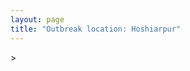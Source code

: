 ```yaml
---
layout: page
title: "Outbreak location: Hoshiarpur"
---
```

<div id="mapid">
<script src="https://buda-magenta.github.io/hazard_map/load_map.js"></script>
><script>
var marker_outbreak = L.marker([31.608574, 75.846442],{"autoPan": true}).addTo(map); marker_outbreak.bindTooltip("Hoshiarpur").openTooltip();

var circle_1 = L.circle([31.292011, 75.568058], {"pane": "markerPane", "color": "red", "fill": true, "fillOpacity": 0.2, "fillRule": "evenodd", "lineCap": "round", "lineJoin": "round", "opacity": 1.0, "radius": 308424, "stroke": true, "weight": 3}).addTo(map);
circle_1.bindTooltip("Jalandhar<br>rank: 1<br>hazard index: 0.308425")
circle_1.bindPopup('<a href="https://buda-magenta.github.io/hazard_map/Jalandhar">Jalandhar</a>')

var circle_2 = L.circle([31.634308, 74.873679], {"pane": "markerPane", "color": "red", "fill": true, "fillOpacity": 0.2, "fillRule": "evenodd", "lineCap": "round", "lineJoin": "round", "opacity": 1.0, "radius": 22616, "stroke": true, "weight": 3}).addTo(map);
circle_2.bindTooltip("Amritsar<br>rank: 2<br>hazard index: 0.022617")
circle_2.bindPopup('<a href="https://buda-magenta.github.io/hazard_map/Amritsar">Amritsar</a>')

var circle_3 = L.circle([32.718561, 74.858092], {"pane": "markerPane", "color": "red", "fill": true, "fillOpacity": 0.2, "fillRule": "evenodd", "lineCap": "round", "lineJoin": "round", "opacity": 1.0, "radius": 18281, "stroke": true, "weight": 3}).addTo(map);
circle_3.bindTooltip("Jammu<br>rank: 3<br>hazard index: 0.018282")
circle_3.bindPopup('<a href="https://buda-magenta.github.io/hazard_map/Jammu">Jammu</a>')

var circle_4 = L.circle([28.651718, 77.221939], {"pane": "markerPane", "color": "red", "fill": true, "fillOpacity": 0.2, "fillRule": "evenodd", "lineCap": "round", "lineJoin": "round", "opacity": 1.0, "radius": 14814, "stroke": true, "weight": 3}).addTo(map);
circle_4.bindTooltip("Delhi<br>rank: 4<br>hazard index: 0.014814")
circle_4.bindPopup('<a href="https://buda-magenta.github.io/hazard_map/Delhi">Delhi</a>')

var circle_5 = L.circle([32.301710, 75.658642], {"pane": "markerPane", "color": "red", "fill": true, "fillOpacity": 0.2, "fillRule": "evenodd", "lineCap": "round", "lineJoin": "round", "opacity": 1.0, "radius": 9933, "stroke": true, "weight": 3}).addTo(map);
circle_5.bindTooltip("Pathankot<br>rank: 5<br>hazard index: 0.009934")
circle_5.bindPopup('<a href="https://buda-magenta.github.io/hazard_map/Pathankot">Pathankot</a>')

var circle_6 = L.circle([30.909016, 75.851601], {"pane": "markerPane", "color": "red", "fill": true, "fillOpacity": 0.2, "fillRule": "evenodd", "lineCap": "round", "lineJoin": "round", "opacity": 1.0, "radius": 9103, "stroke": true, "weight": 3}).addTo(map);
circle_6.bindTooltip("Ludhiana<br>rank: 6<br>hazard index: 0.009103")
circle_6.bindPopup('<a href="https://buda-magenta.github.io/hazard_map/Ludhiana">Ludhiana</a>')

var circle_7 = L.circle([31.385241, 75.305523], {"pane": "markerPane", "color": "red", "fill": true, "fillOpacity": 0.2, "fillRule": "evenodd", "lineCap": "round", "lineJoin": "round", "opacity": 1.0, "radius": 7199, "stroke": true, "weight": 3}).addTo(map);
circle_7.bindTooltip("Kapurthala<br>rank: 7<br>hazard index: 0.007199")
circle_7.bindPopup('<a href="https://buda-magenta.github.io/hazard_map/Kapurthala">Kapurthala</a>')

var circle_8 = L.circle([30.885100, 74.660141], {"pane": "markerPane", "color": "red", "fill": true, "fillOpacity": 0.2, "fillRule": "evenodd", "lineCap": "round", "lineJoin": "round", "opacity": 1.0, "radius": 7066, "stroke": true, "weight": 3}).addTo(map);
circle_8.bindTooltip("Firozpur<br>rank: 8<br>hazard index: 0.007066")
circle_8.bindPopup('<a href="https://buda-magenta.github.io/hazard_map/Firozpur">Firozpur</a>')

var circle_9 = L.circle([30.733442, 76.779714], {"pane": "markerPane", "color": "red", "fill": true, "fillOpacity": 0.2, "fillRule": "evenodd", "lineCap": "round", "lineJoin": "round", "opacity": 1.0, "radius": 4241, "stroke": true, "weight": 3}).addTo(map);
circle_9.bindTooltip("Chandigarh<br>rank: 9<br>hazard index: 0.004242")
circle_9.bindPopup('<a href="https://buda-magenta.github.io/hazard_map/Chandigarh">Chandigarh</a>')

var circle_10 = L.circle([30.209087, 76.339872], {"pane": "markerPane", "color": "red", "fill": true, "fillOpacity": 0.2, "fillRule": "evenodd", "lineCap": "round", "lineJoin": "round", "opacity": 1.0, "radius": 1788, "stroke": true, "weight": 3}).addTo(map);
circle_10.bindTooltip("Patiala<br>rank: 10<br>hazard index: 0.001789")
circle_10.bindPopup('<a href="https://buda-magenta.github.io/hazard_map/Patiala">Patiala</a>')

var circle_11 = L.circle([30.179115, 75.047102], {"pane": "markerPane", "color": "red", "fill": true, "fillOpacity": 0.2, "fillRule": "evenodd", "lineCap": "round", "lineJoin": "round", "opacity": 1.0, "radius": 1261, "stroke": true, "weight": 3}).addTo(map);
circle_11.bindTooltip("Bathinda<br>rank: 11<br>hazard index: 0.001262")
circle_11.bindPopup('<a href="https://buda-magenta.github.io/hazard_map/Bathinda">Bathinda</a>')

var circle_12 = L.circle([31.819303, 75.199994], {"pane": "markerPane", "color": "red", "fill": true, "fillOpacity": 0.2, "fillRule": "evenodd", "lineCap": "round", "lineJoin": "round", "opacity": 1.0, "radius": 766, "stroke": true, "weight": 3}).addTo(map);
circle_12.bindTooltip("Batala<br>rank: 12<br>hazard index: 0.000767")
circle_12.bindPopup('<a href="https://buda-magenta.github.io/hazard_map/Batala">Batala</a>')

var circle_13 = L.circle([31.104153, 77.170973], {"pane": "markerPane", "color": "red", "fill": true, "fillOpacity": 0.2, "fillRule": "evenodd", "lineCap": "round", "lineJoin": "round", "opacity": 1.0, "radius": 749, "stroke": true, "weight": 3}).addTo(map);
circle_13.bindTooltip("Shimla<br>rank: 13<br>hazard index: 0.000749")
circle_13.bindPopup('<a href="https://buda-magenta.github.io/hazard_map/Shimla">Shimla</a>')

var circle_14 = L.circle([34.074744, 74.820444], {"pane": "markerPane", "color": "red", "fill": true, "fillOpacity": 0.2, "fillRule": "evenodd", "lineCap": "round", "lineJoin": "round", "opacity": 1.0, "radius": 626, "stroke": true, "weight": 3}).addTo(map);
circle_14.bindTooltip("Srinagar<br>rank: 14<br>hazard index: 0.000627")
circle_14.bindPopup('<a href="https://buda-magenta.github.io/hazard_map/Srinagar">Srinagar</a>')

var circle_15 = L.circle([30.783987, 75.160574], {"pane": "markerPane", "color": "red", "fill": true, "fillOpacity": 0.2, "fillRule": "evenodd", "lineCap": "round", "lineJoin": "round", "opacity": 1.0, "radius": 594, "stroke": true, "weight": 3}).addTo(map);
circle_15.bindTooltip("Moga<br>rank: 15<br>hazard index: 0.000594")
circle_15.bindPopup('<a href="https://buda-magenta.github.io/hazard_map/Moga">Moga</a>')

var circle_16 = L.circle([30.283140, 74.522997], {"pane": "markerPane", "color": "red", "fill": true, "fillOpacity": 0.2, "fillRule": "evenodd", "lineCap": "round", "lineJoin": "round", "opacity": 1.0, "radius": 589, "stroke": true, "weight": 3}).addTo(map);
circle_16.bindTooltip("Muktsar<br>rank: 16<br>hazard index: 0.000589")
circle_16.bindPopup('<a href="https://buda-magenta.github.io/hazard_map/Muktsar">Muktsar</a>')

var circle_17 = L.circle([29.988077, 77.508130], {"pane": "markerPane", "color": "red", "fill": true, "fillOpacity": 0.2, "fillRule": "evenodd", "lineCap": "round", "lineJoin": "round", "opacity": 1.0, "radius": 493, "stroke": true, "weight": 3}).addTo(map);
circle_17.bindTooltip("Saharanpur<br>rank: 17<br>hazard index: 0.000493")
circle_17.bindPopup('<a href="https://buda-magenta.github.io/hazard_map/Saharanpur">Saharanpur</a>')

var circle_18 = L.circle([30.883006, 75.869732], {"pane": "markerPane", "color": "red", "fill": true, "fillOpacity": 0.2, "fillRule": "evenodd", "lineCap": "round", "lineJoin": "round", "opacity": 1.0, "radius": 485, "stroke": true, "weight": 3}).addTo(map);
circle_18.bindTooltip("S.A.S. Nagar<br>rank: 18<br>hazard index: 0.000485")
circle_18.bindPopup('<a href="https://buda-magenta.github.io/hazard_map/S.A.S._Nagar">S.A.S. Nagar</a>')

var circle_19 = L.circle([30.533129, 75.880760], {"pane": "markerPane", "color": "red", "fill": true, "fillOpacity": 0.2, "fillRule": "evenodd", "lineCap": "round", "lineJoin": "round", "opacity": 1.0, "radius": 420, "stroke": true, "weight": 3}).addTo(map);
circle_19.bindTooltip("Malerkotla<br>rank: 19<br>hazard index: 0.000421")
circle_19.bindPopup('<a href="https://buda-magenta.github.io/hazard_map/Malerkotla">Malerkotla</a>')

var circle_20 = L.circle([29.583333, 75.083333], {"pane": "markerPane", "color": "red", "fill": true, "fillOpacity": 0.2, "fillRule": "evenodd", "lineCap": "round", "lineJoin": "round", "opacity": 1.0, "radius": 413, "stroke": true, "weight": 3}).addTo(map);
circle_20.bindTooltip("Sirsa<br>rank: 20<br>hazard index: 0.000414")
circle_20.bindPopup('<a href="https://buda-magenta.github.io/hazard_map/Sirsa">Sirsa</a>')

var circle_21 = L.circle([30.145054, 74.195660], {"pane": "markerPane", "color": "red", "fill": true, "fillOpacity": 0.2, "fillRule": "evenodd", "lineCap": "round", "lineJoin": "round", "opacity": 1.0, "radius": 411, "stroke": true, "weight": 3}).addTo(map);
circle_21.bindTooltip("Abohar<br>rank: 21<br>hazard index: 0.000412")
circle_21.bindPopup('<a href="https://buda-magenta.github.io/hazard_map/Abohar">Abohar</a>')

var circle_22 = L.circle([30.370469, 75.504017], {"pane": "markerPane", "color": "red", "fill": true, "fillOpacity": 0.2, "fillRule": "evenodd", "lineCap": "round", "lineJoin": "round", "opacity": 1.0, "radius": 362, "stroke": true, "weight": 3}).addTo(map);
circle_22.bindTooltip("Barnala<br>rank: 22<br>hazard index: 0.000362")
circle_22.bindPopup('<a href="https://buda-magenta.github.io/hazard_map/Barnala">Barnala</a>')

var circle_23 = L.circle([29.391275, 76.977168], {"pane": "markerPane", "color": "red", "fill": true, "fillOpacity": 0.2, "fillRule": "evenodd", "lineCap": "round", "lineJoin": "round", "opacity": 1.0, "radius": 360, "stroke": true, "weight": 3}).addTo(map);
circle_23.bindTooltip("Panipat<br>rank: 23<br>hazard index: 0.000361")
circle_23.bindPopup('<a href="https://buda-magenta.github.io/hazard_map/Panipat">Panipat</a>')

var circle_24 = L.circle([29.680327, 76.989625], {"pane": "markerPane", "color": "red", "fill": true, "fillOpacity": 0.2, "fillRule": "evenodd", "lineCap": "round", "lineJoin": "round", "opacity": 1.0, "radius": 351, "stroke": true, "weight": 3}).addTo(map);
circle_24.bindTooltip("Karnal<br>rank: 24<br>hazard index: 0.000352")
circle_24.bindPopup('<a href="https://buda-magenta.github.io/hazard_map/Karnal">Karnal</a>')

var circle_25 = L.circle([26.460914, 80.321759], {"pane": "markerPane", "color": "red", "fill": true, "fillOpacity": 0.2, "fillRule": "evenodd", "lineCap": "round", "lineJoin": "round", "opacity": 1.0, "radius": 282, "stroke": true, "weight": 3}).addTo(map);
circle_25.bindTooltip("Kanpur<br>rank: 25<br>hazard index: 0.000282")
circle_25.bindPopup('<a href="https://buda-magenta.github.io/hazard_map/Kanpur">Kanpur</a>')

var circle_26 = L.circle([30.384367, 76.770421], {"pane": "markerPane", "color": "red", "fill": true, "fillOpacity": 0.2, "fillRule": "evenodd", "lineCap": "round", "lineJoin": "round", "opacity": 1.0, "radius": 279, "stroke": true, "weight": 3}).addTo(map);
circle_26.bindTooltip("Ambala<br>rank: 26<br>hazard index: 0.000279")
circle_26.bindPopup('<a href="https://buda-magenta.github.io/hazard_map/Ambala">Ambala</a>')

var circle_27 = L.circle([19.075990, 72.877393], {"pane": "markerPane", "color": "red", "fill": true, "fillOpacity": 0.2, "fillRule": "evenodd", "lineCap": "round", "lineJoin": "round", "opacity": 1.0, "radius": 254, "stroke": true, "weight": 3}).addTo(map);
circle_27.bindTooltip("Mumbai<br>rank: 27<br>hazard index: 0.000254")
circle_27.bindPopup('<a href="https://buda-magenta.github.io/hazard_map/Mumbai">Mumbai</a>')

var circle_28 = L.circle([26.296772, 73.035143], {"pane": "markerPane", "color": "red", "fill": true, "fillOpacity": 0.2, "fillRule": "evenodd", "lineCap": "round", "lineJoin": "round", "opacity": 1.0, "radius": 211, "stroke": true, "weight": 3}).addTo(map);
circle_28.bindTooltip("Jodhpur<br>rank: 28<br>hazard index: 0.000211")
circle_28.bindPopup('<a href="https://buda-magenta.github.io/hazard_map/Jodhpur">Jodhpur</a>')

var circle_29 = L.circle([28.428262, 77.002700], {"pane": "markerPane", "color": "red", "fill": true, "fillOpacity": 0.2, "fillRule": "evenodd", "lineCap": "round", "lineJoin": "round", "opacity": 1.0, "radius": 209, "stroke": true, "weight": 3}).addTo(map);
circle_29.bindTooltip("Gurgaon<br>rank: 29<br>hazard index: 0.000209")
circle_29.bindPopup('<a href="https://buda-magenta.github.io/hazard_map/Gurgaon">Gurgaon</a>')

var circle_30 = L.circle([23.021624, 72.579707], {"pane": "markerPane", "color": "red", "fill": true, "fillOpacity": 0.2, "fillRule": "evenodd", "lineCap": "round", "lineJoin": "round", "opacity": 1.0, "radius": 198, "stroke": true, "weight": 3}).addTo(map);
circle_30.bindTooltip("Ahmedabad<br>rank: 30<br>hazard index: 0.000198")
circle_30.bindPopup('<a href="https://buda-magenta.github.io/hazard_map/Ahmedabad">Ahmedabad</a>')

var circle_31 = L.circle([26.838100, 80.934600], {"pane": "markerPane", "color": "red", "fill": true, "fillOpacity": 0.2, "fillRule": "evenodd", "lineCap": "round", "lineJoin": "round", "opacity": 1.0, "radius": 193, "stroke": true, "weight": 3}).addTo(map);
circle_31.bindTooltip("Lucknow<br>rank: 31<br>hazard index: 0.000194")
circle_31.bindPopup('<a href="https://buda-magenta.github.io/hazard_map/Lucknow">Lucknow</a>')

var circle_32 = L.circle([28.402979, 77.310384], {"pane": "markerPane", "color": "red", "fill": true, "fillOpacity": 0.2, "fillRule": "evenodd", "lineCap": "round", "lineJoin": "round", "opacity": 1.0, "radius": 192, "stroke": true, "weight": 3}).addTo(map);
circle_32.bindTooltip("Faridabad<br>rank: 32<br>hazard index: 0.000192")
circle_32.bindPopup('<a href="https://buda-magenta.github.io/hazard_map/Faridabad">Faridabad</a>')

var circle_33 = L.circle([28.863842, 78.805778], {"pane": "markerPane", "color": "red", "fill": true, "fillOpacity": 0.2, "fillRule": "evenodd", "lineCap": "round", "lineJoin": "round", "opacity": 1.0, "radius": 163, "stroke": true, "weight": 3}).addTo(map);
circle_33.bindTooltip("Moradabad<br>rank: 33<br>hazard index: 0.000164")
circle_33.bindPopup('<a href="https://buda-magenta.github.io/hazard_map/Moradabad">Moradabad</a>')

var circle_34 = L.circle([25.531031, 78.652689], {"pane": "markerPane", "color": "red", "fill": true, "fillOpacity": 0.2, "fillRule": "evenodd", "lineCap": "round", "lineJoin": "round", "opacity": 1.0, "radius": 158, "stroke": true, "weight": 3}).addTo(map);
circle_34.bindTooltip("Jhansi<br>rank: 34<br>hazard index: 0.000158")
circle_34.bindPopup('<a href="https://buda-magenta.github.io/hazard_map/Jhansi">Jhansi</a>')

var circle_35 = L.circle([28.901090, 76.580194], {"pane": "markerPane", "color": "red", "fill": true, "fillOpacity": 0.2, "fillRule": "evenodd", "lineCap": "round", "lineJoin": "round", "opacity": 1.0, "radius": 152, "stroke": true, "weight": 3}).addTo(map);
circle_35.bindTooltip("Rohtak<br>rank: 35<br>hazard index: 0.000152")
circle_35.bindPopup('<a href="https://buda-magenta.github.io/hazard_map/Rohtak">Rohtak</a>')

var circle_36 = L.circle([29.000653, 77.768229], {"pane": "markerPane", "color": "red", "fill": true, "fillOpacity": 0.2, "fillRule": "evenodd", "lineCap": "round", "lineJoin": "round", "opacity": 1.0, "radius": 150, "stroke": true, "weight": 3}).addTo(map);
circle_36.bindTooltip("Meerut<br>rank: 36<br>hazard index: 0.000151")
circle_36.bindPopup('<a href="https://buda-magenta.github.io/hazard_map/Meerut">Meerut</a>')

var circle_37 = L.circle([12.979120, 77.591300], {"pane": "markerPane", "color": "red", "fill": true, "fillOpacity": 0.2, "fillRule": "evenodd", "lineCap": "round", "lineJoin": "round", "opacity": 1.0, "radius": 133, "stroke": true, "weight": 3}).addTo(map);
circle_37.bindTooltip("Bangalore<br>rank: 37<br>hazard index: 0.000134")
circle_37.bindPopup('<a href="https://buda-magenta.github.io/hazard_map/Bangalore">Bangalore</a>')

var circle_38 = L.circle([28.015929, 73.317137], {"pane": "markerPane", "color": "red", "fill": true, "fillOpacity": 0.2, "fillRule": "evenodd", "lineCap": "round", "lineJoin": "round", "opacity": 1.0, "radius": 130, "stroke": true, "weight": 3}).addTo(map);
circle_38.bindTooltip("Bikaner<br>rank: 38<br>hazard index: 0.000130")
circle_38.bindPopup('<a href="https://buda-magenta.github.io/hazard_map/Bikaner">Bikaner</a>')

var circle_39 = L.circle([28.457876, 79.405571], {"pane": "markerPane", "color": "red", "fill": true, "fillOpacity": 0.2, "fillRule": "evenodd", "lineCap": "round", "lineJoin": "round", "opacity": 1.0, "radius": 128, "stroke": true, "weight": 3}).addTo(map);
circle_39.bindTooltip("Bareilly<br>rank: 39<br>hazard index: 0.000128")
circle_39.bindPopup('<a href="https://buda-magenta.github.io/hazard_map/Bareilly">Bareilly</a>')

var circle_40 = L.circle([22.541418, 88.357691], {"pane": "markerPane", "color": "red", "fill": true, "fillOpacity": 0.2, "fillRule": "evenodd", "lineCap": "round", "lineJoin": "round", "opacity": 1.0, "radius": 112, "stroke": true, "weight": 3}).addTo(map);
circle_40.bindTooltip("Kolkata<br>rank: 40<br>hazard index: 0.000113")
circle_40.bindPopup('<a href="https://buda-magenta.github.io/hazard_map/Kolkata">Kolkata</a>')

var circle_41 = L.circle([25.609324, 85.123525], {"pane": "markerPane", "color": "red", "fill": true, "fillOpacity": 0.2, "fillRule": "evenodd", "lineCap": "round", "lineJoin": "round", "opacity": 1.0, "radius": 96, "stroke": true, "weight": 3}).addTo(map);
circle_41.bindTooltip("Patna<br>rank: 41<br>hazard index: 0.000096")
circle_41.bindPopup('<a href="https://buda-magenta.github.io/hazard_map/Patna">Patna</a>')

var circle_42 = L.circle([27.175255, 78.009816], {"pane": "markerPane", "color": "red", "fill": true, "fillOpacity": 0.2, "fillRule": "evenodd", "lineCap": "round", "lineJoin": "round", "opacity": 1.0, "radius": 93, "stroke": true, "weight": 3}).addTo(map);
circle_42.bindTooltip("Agra<br>rank: 42<br>hazard index: 0.000094")
circle_42.bindPopup('<a href="https://buda-magenta.github.io/hazard_map/Agra">Agra</a>')

var circle_43 = L.circle([17.388786, 78.461065], {"pane": "markerPane", "color": "red", "fill": true, "fillOpacity": 0.2, "fillRule": "evenodd", "lineCap": "round", "lineJoin": "round", "opacity": 1.0, "radius": 93, "stroke": true, "weight": 3}).addTo(map);
circle_43.bindTooltip("Hyderabad<br>rank: 43<br>hazard index: 0.000094")
circle_43.bindPopup('<a href="https://buda-magenta.github.io/hazard_map/Hyderabad">Hyderabad</a>')

var circle_44 = L.circle([29.938447, 78.145298], {"pane": "markerPane", "color": "red", "fill": true, "fillOpacity": 0.2, "fillRule": "evenodd", "lineCap": "round", "lineJoin": "round", "opacity": 1.0, "radius": 91, "stroke": true, "weight": 3}).addTo(map);
circle_44.bindTooltip("Haridwar<br>rank: 44<br>hazard index: 0.000092")
circle_44.bindPopup('<a href="https://buda-magenta.github.io/hazard_map/Haridwar">Haridwar</a>')

var circle_45 = L.circle([26.915458, 75.818982], {"pane": "markerPane", "color": "red", "fill": true, "fillOpacity": 0.2, "fillRule": "evenodd", "lineCap": "round", "lineJoin": "round", "opacity": 1.0, "radius": 90, "stroke": true, "weight": 3}).addTo(map);
circle_45.bindTooltip("Jaipur<br>rank: 45<br>hazard index: 0.000091")
circle_45.bindPopup('<a href="https://buda-magenta.github.io/hazard_map/Jaipur">Jaipur</a>')

var circle_46 = L.circle([29.168807, 75.746110], {"pane": "markerPane", "color": "red", "fill": true, "fillOpacity": 0.2, "fillRule": "evenodd", "lineCap": "round", "lineJoin": "round", "opacity": 1.0, "radius": 90, "stroke": true, "weight": 3}).addTo(map);
circle_46.bindTooltip("Hisar<br>rank: 46<br>hazard index: 0.000090")
circle_46.bindPopup('<a href="https://buda-magenta.github.io/hazard_map/Hisar">Hisar</a>')

var circle_47 = L.circle([27.876990, 78.137290], {"pane": "markerPane", "color": "red", "fill": true, "fillOpacity": 0.2, "fillRule": "evenodd", "lineCap": "round", "lineJoin": "round", "opacity": 1.0, "radius": 85, "stroke": true, "weight": 3}).addTo(map);
circle_47.bindTooltip("Aligarh<br>rank: 47<br>hazard index: 0.000086")
circle_47.bindPopup('<a href="https://buda-magenta.github.io/hazard_map/Aligarh">Aligarh</a>')

var circle_48 = L.circle([29.003314, 77.016732], {"pane": "markerPane", "color": "red", "fill": true, "fillOpacity": 0.2, "fillRule": "evenodd", "lineCap": "round", "lineJoin": "round", "opacity": 1.0, "radius": 85, "stroke": true, "weight": 3}).addTo(map);
circle_48.bindTooltip("Sonipat<br>rank: 48<br>hazard index: 0.000085")
circle_48.bindPopup('<a href="https://buda-magenta.github.io/hazard_map/Sonipat">Sonipat</a>')

var circle_49 = L.circle([28.733400, 77.298600], {"pane": "markerPane", "color": "red", "fill": true, "fillOpacity": 0.2, "fillRule": "evenodd", "lineCap": "round", "lineJoin": "round", "opacity": 1.0, "radius": 84, "stroke": true, "weight": 3}).addTo(map);
circle_49.bindTooltip("Loni<br>rank: 49<br>hazard index: 0.000085")
circle_49.bindPopup('<a href="https://buda-magenta.github.io/hazard_map/Loni">Loni</a>')

var circle_50 = L.circle([26.671329, 83.364583], {"pane": "markerPane", "color": "red", "fill": true, "fillOpacity": 0.2, "fillRule": "evenodd", "lineCap": "round", "lineJoin": "round", "opacity": 1.0, "radius": 81, "stroke": true, "weight": 3}).addTo(map);
circle_50.bindTooltip("Gorakhpur<br>rank: 50<br>hazard index: 0.000082")
circle_50.bindPopup('<a href="https://buda-magenta.github.io/hazard_map/Gorakhpur">Gorakhpur</a>')

var circle_51 = L.circle([13.083694, 80.270186], {"pane": "markerPane", "color": "red", "fill": true, "fillOpacity": 0.2, "fillRule": "evenodd", "lineCap": "round", "lineJoin": "round", "opacity": 1.0, "radius": 81, "stroke": true, "weight": 3}).addTo(map);
circle_51.bindTooltip("Chennai<br>rank: 51<br>hazard index: 0.000082")
circle_51.bindPopup('<a href="https://buda-magenta.github.io/hazard_map/Chennai">Chennai</a>')

var circle_52 = L.circle([18.521428, 73.854454], {"pane": "markerPane", "color": "red", "fill": true, "fillOpacity": 0.2, "fillRule": "evenodd", "lineCap": "round", "lineJoin": "round", "opacity": 1.0, "radius": 79, "stroke": true, "weight": 3}).addTo(map);
circle_52.bindTooltip("Pune<br>rank: 52<br>hazard index: 0.000080")
circle_52.bindPopup('<a href="https://buda-magenta.github.io/hazard_map/Pune">Pune</a>')

var circle_53 = L.circle([29.993040, 76.829223], {"pane": "markerPane", "color": "red", "fill": true, "fillOpacity": 0.2, "fillRule": "evenodd", "lineCap": "round", "lineJoin": "round", "opacity": 1.0, "radius": 78, "stroke": true, "weight": 3}).addTo(map);
circle_53.bindTooltip("Thanesar<br>rank: 53<br>hazard index: 0.000079")
circle_53.bindPopup('<a href="https://buda-magenta.github.io/hazard_map/Thanesar">Thanesar</a>')

var circle_54 = L.circle([30.211200, 77.286390], {"pane": "markerPane", "color": "red", "fill": true, "fillOpacity": 0.2, "fillRule": "evenodd", "lineCap": "round", "lineJoin": "round", "opacity": 1.0, "radius": 76, "stroke": true, "weight": 3}).addTo(map);
circle_54.bindTooltip("Yamunanagar<br>rank: 54<br>hazard index: 0.000076")
circle_54.bindPopup('<a href="https://buda-magenta.github.io/hazard_map/Yamunanagar">Yamunanagar</a>')

var circle_55 = L.circle([29.822821, 76.378310], {"pane": "markerPane", "color": "red", "fill": true, "fillOpacity": 0.2, "fillRule": "evenodd", "lineCap": "round", "lineJoin": "round", "opacity": 1.0, "radius": 73, "stroke": true, "weight": 3}).addTo(map);
circle_55.bindTooltip("Kaithal<br>rank: 55<br>hazard index: 0.000074")
circle_55.bindPopup('<a href="https://buda-magenta.github.io/hazard_map/Kaithal">Kaithal</a>')

var circle_56 = L.circle([25.438130, 81.833800], {"pane": "markerPane", "color": "red", "fill": true, "fillOpacity": 0.2, "fillRule": "evenodd", "lineCap": "round", "lineJoin": "round", "opacity": 1.0, "radius": 68, "stroke": true, "weight": 3}).addTo(map);
circle_56.bindTooltip("Allahabad<br>rank: 56<br>hazard index: 0.000068")
circle_56.bindPopup('<a href="https://buda-magenta.github.io/hazard_map/Allahabad">Allahabad</a>')

var circle_57 = L.circle([28.660965, 76.834676], {"pane": "markerPane", "color": "red", "fill": true, "fillOpacity": 0.2, "fillRule": "evenodd", "lineCap": "round", "lineJoin": "round", "opacity": 1.0, "radius": 67, "stroke": true, "weight": 3}).addTo(map);
circle_57.bindTooltip("Bahadurgarh<br>rank: 57<br>hazard index: 0.000067")
circle_57.bindPopup('<a href="https://buda-magenta.github.io/hazard_map/Bahadurgarh">Bahadurgarh</a>')

var circle_58 = L.circle([28.753900, 77.399900], {"pane": "markerPane", "color": "red", "fill": true, "fillOpacity": 0.2, "fillRule": "evenodd", "lineCap": "round", "lineJoin": "round", "opacity": 1.0, "radius": 56, "stroke": true, "weight": 3}).addTo(map);
circle_58.bindTooltip("Khora<br>rank: 58<br>hazard index: 0.000057")
circle_58.bindPopup('<a href="https://buda-magenta.github.io/hazard_map/Khora">Khora</a>')

var circle_59 = L.circle([29.367200, 74.298364], {"pane": "markerPane", "color": "red", "fill": true, "fillOpacity": 0.2, "fillRule": "evenodd", "lineCap": "round", "lineJoin": "round", "opacity": 1.0, "radius": 54, "stroke": true, "weight": 3}).addTo(map);
circle_59.bindTooltip("Hanumangarh<br>rank: 59<br>hazard index: 0.000055")
circle_59.bindPopup('<a href="https://buda-magenta.github.io/hazard_map/Hanumangarh">Hanumangarh</a>')

var circle_60 = L.circle([29.869350, 77.890212], {"pane": "markerPane", "color": "red", "fill": true, "fillOpacity": 0.2, "fillRule": "evenodd", "lineCap": "round", "lineJoin": "round", "opacity": 1.0, "radius": 49, "stroke": true, "weight": 3}).addTo(map);
circle_60.bindTooltip("Roorkee<br>rank: 60<br>hazard index: 0.000050")
circle_60.bindPopup('<a href="https://buda-magenta.github.io/hazard_map/Roorkee">Roorkee</a>')

var circle_61 = L.circle([25.335649, 83.007629], {"pane": "markerPane", "color": "red", "fill": true, "fillOpacity": 0.2, "fillRule": "evenodd", "lineCap": "round", "lineJoin": "round", "opacity": 1.0, "radius": 49, "stroke": true, "weight": 3}).addTo(map);
circle_61.bindTooltip("Varanasi<br>rank: 61<br>hazard index: 0.000050")
circle_61.bindPopup('<a href="https://buda-magenta.github.io/hazard_map/Varanasi">Varanasi</a>')

var circle_62 = L.circle([29.301826, 76.338471], {"pane": "markerPane", "color": "red", "fill": true, "fillOpacity": 0.2, "fillRule": "evenodd", "lineCap": "round", "lineJoin": "round", "opacity": 1.0, "radius": 48, "stroke": true, "weight": 3}).addTo(map);
circle_62.bindTooltip("Jind<br>rank: 62<br>hazard index: 0.000048")
circle_62.bindPopup('<a href="https://buda-magenta.github.io/hazard_map/Jind">Jind</a>')

var circle_63 = L.circle([30.325565, 78.043681], {"pane": "markerPane", "color": "red", "fill": true, "fillOpacity": 0.2, "fillRule": "evenodd", "lineCap": "round", "lineJoin": "round", "opacity": 1.0, "radius": 47, "stroke": true, "weight": 3}).addTo(map);
circle_63.bindTooltip("Dehradun<br>rank: 63<br>hazard index: 0.000048")
circle_63.bindPopup('<a href="https://buda-magenta.github.io/hazard_map/Dehradun">Dehradun</a>')

var circle_64 = L.circle([15.398403, 73.812918], {"pane": "markerPane", "color": "red", "fill": true, "fillOpacity": 0.2, "fillRule": "evenodd", "lineCap": "round", "lineJoin": "round", "opacity": 1.0, "radius": 47, "stroke": true, "weight": 3}).addTo(map);
circle_64.bindTooltip("Vasco Da Gama<br>rank: 64<br>hazard index: 0.000048")
circle_64.bindPopup('<a href="https://buda-magenta.github.io/hazard_map/Vasco_Da_Gama">Vasco Da Gama</a>')

var circle_65 = L.circle([26.180598, 91.753943], {"pane": "markerPane", "color": "red", "fill": true, "fillOpacity": 0.2, "fillRule": "evenodd", "lineCap": "round", "lineJoin": "round", "opacity": 1.0, "radius": 46, "stroke": true, "weight": 3}).addTo(map);
circle_65.bindTooltip("Guwahati<br>rank: 65<br>hazard index: 0.000047")
circle_65.bindPopup('<a href="https://buda-magenta.github.io/hazard_map/Guwahati">Guwahati</a>')

var circle_66 = L.circle([29.448006, 77.740685], {"pane": "markerPane", "color": "red", "fill": true, "fillOpacity": 0.2, "fillRule": "evenodd", "lineCap": "round", "lineJoin": "round", "opacity": 1.0, "radius": 46, "stroke": true, "weight": 3}).addTo(map);
circle_66.bindTooltip("Muzaffarnagar<br>rank: 66<br>hazard index: 0.000046")
circle_66.bindPopup('<a href="https://buda-magenta.github.io/hazard_map/Muzaffarnagar">Muzaffarnagar</a>')

var circle_67 = L.circle([28.740613, 77.835426], {"pane": "markerPane", "color": "red", "fill": true, "fillOpacity": 0.2, "fillRule": "evenodd", "lineCap": "round", "lineJoin": "round", "opacity": 1.0, "radius": 43, "stroke": true, "weight": 3}).addTo(map);
circle_67.bindTooltip("Hapur<br>rank: 67<br>hazard index: 0.000044")
circle_67.bindPopup('<a href="https://buda-magenta.github.io/hazard_map/Hapur">Hapur</a>')

var circle_68 = L.circle([30.129326, 77.245483], {"pane": "markerPane", "color": "red", "fill": true, "fillOpacity": 0.2, "fillRule": "evenodd", "lineCap": "round", "lineJoin": "round", "opacity": 1.0, "radius": 42, "stroke": true, "weight": 3}).addTo(map);
circle_68.bindTooltip("Jagadhri<br>rank: 68<br>hazard index: 0.000043")
circle_68.bindPopup('<a href="https://buda-magenta.github.io/hazard_map/Jagadhri">Jagadhri</a>')

var circle_69 = L.circle([28.570784, 77.327107], {"pane": "markerPane", "color": "red", "fill": true, "fillOpacity": 0.2, "fillRule": "evenodd", "lineCap": "round", "lineJoin": "round", "opacity": 1.0, "radius": 42, "stroke": true, "weight": 3}).addTo(map);
circle_69.bindTooltip("Noida<br>rank: 69<br>hazard index: 0.000042")
circle_69.bindPopup('<a href="https://buda-magenta.github.io/hazard_map/Noida">Noida</a>')

var circle_70 = L.circle([23.258486, 77.401989], {"pane": "markerPane", "color": "red", "fill": true, "fillOpacity": 0.2, "fillRule": "evenodd", "lineCap": "round", "lineJoin": "round", "opacity": 1.0, "radius": 41, "stroke": true, "weight": 3}).addTo(map);
circle_70.bindTooltip("Bhopal<br>rank: 70<br>hazard index: 0.000041")
circle_70.bindPopup('<a href="https://buda-magenta.github.io/hazard_map/Bhopal">Bhopal</a>')

var circle_71 = L.circle([28.794068, 79.185930], {"pane": "markerPane", "color": "red", "fill": true, "fillOpacity": 0.2, "fillRule": "evenodd", "lineCap": "round", "lineJoin": "round", "opacity": 1.0, "radius": 39, "stroke": true, "weight": 3}).addTo(map);
circle_71.bindTooltip("Rampur<br>rank: 71<br>hazard index: 0.000039")
circle_71.bindPopup('<a href="https://buda-magenta.github.io/hazard_map/Rampur">Rampur</a>')

var circle_72 = L.circle([21.149813, 79.082056], {"pane": "markerPane", "color": "red", "fill": true, "fillOpacity": 0.2, "fillRule": "evenodd", "lineCap": "round", "lineJoin": "round", "opacity": 1.0, "radius": 38, "stroke": true, "weight": 3}).addTo(map);
circle_72.bindTooltip("Nagpur<br>rank: 72<br>hazard index: 0.000039")
circle_72.bindPopup('<a href="https://buda-magenta.github.io/hazard_map/Nagpur">Nagpur</a>')

var circle_73 = L.circle([27.177366, 78.389912], {"pane": "markerPane", "color": "red", "fill": true, "fillOpacity": 0.2, "fillRule": "evenodd", "lineCap": "round", "lineJoin": "round", "opacity": 1.0, "radius": 38, "stroke": true, "weight": 3}).addTo(map);
circle_73.bindTooltip("Firozabad<br>rank: 73<br>hazard index: 0.000038")
circle_73.bindPopup('<a href="https://buda-magenta.github.io/hazard_map/Firozabad">Firozabad</a>')

var circle_74 = L.circle([20.266777, 85.843559], {"pane": "markerPane", "color": "red", "fill": true, "fillOpacity": 0.2, "fillRule": "evenodd", "lineCap": "round", "lineJoin": "round", "opacity": 1.0, "radius": 37, "stroke": true, "weight": 3}).addTo(map);
circle_74.bindTooltip("Bhubaneswar<br>rank: 74<br>hazard index: 0.000038")
circle_74.bindPopup('<a href="https://buda-magenta.github.io/hazard_map/Bhubaneswar">Bhubaneswar</a>')

var circle_75 = L.circle([27.633333, 77.583333], {"pane": "markerPane", "color": "red", "fill": true, "fillOpacity": 0.2, "fillRule": "evenodd", "lineCap": "round", "lineJoin": "round", "opacity": 1.0, "radius": 35, "stroke": true, "weight": 3}).addTo(map);
circle_75.bindTooltip("Mathura<br>rank: 75<br>hazard index: 0.000036")
circle_75.bindPopup('<a href="https://buda-magenta.github.io/hazard_map/Mathura">Mathura</a>')

var circle_76 = L.circle([23.370035, 85.325013], {"pane": "markerPane", "color": "red", "fill": true, "fillOpacity": 0.2, "fillRule": "evenodd", "lineCap": "round", "lineJoin": "round", "opacity": 1.0, "radius": 34, "stroke": true, "weight": 3}).addTo(map);
circle_76.bindTooltip("Ranchi<br>rank: 76<br>hazard index: 0.000034")
circle_76.bindPopup('<a href="https://buda-magenta.github.io/hazard_map/Ranchi">Ranchi</a>')

var circle_77 = L.circle([26.698885, 88.320030], {"pane": "markerPane", "color": "red", "fill": true, "fillOpacity": 0.2, "fillRule": "evenodd", "lineCap": "round", "lineJoin": "round", "opacity": 1.0, "radius": 30, "stroke": true, "weight": 3}).addTo(map);
circle_77.bindTooltip("Bagdogra<br>rank: 77<br>hazard index: 0.000030")
circle_77.bindPopup('<a href="https://buda-magenta.github.io/hazard_map/Bagdogra">Bagdogra</a>')

var circle_78 = L.circle([25.565691, 80.063489], {"pane": "markerPane", "color": "red", "fill": true, "fillOpacity": 0.2, "fillRule": "evenodd", "lineCap": "round", "lineJoin": "round", "opacity": 1.0, "radius": 29, "stroke": true, "weight": 3}).addTo(map);
circle_78.bindTooltip("Khanna<br>rank: 78<br>hazard index: 0.000030")
circle_78.bindPopup('<a href="https://buda-magenta.github.io/hazard_map/Khanna">Khanna</a>')

var circle_79 = L.circle([21.170200, 72.831100], {"pane": "markerPane", "color": "red", "fill": true, "fillOpacity": 0.2, "fillRule": "evenodd", "lineCap": "round", "lineJoin": "round", "opacity": 1.0, "radius": 28, "stroke": true, "weight": 3}).addTo(map);
circle_79.bindTooltip("Surat<br>rank: 79<br>hazard index: 0.000029")
circle_79.bindPopup('<a href="https://buda-magenta.github.io/hazard_map/Surat">Surat</a>')

var circle_80 = L.circle([22.720362, 75.868200], {"pane": "markerPane", "color": "red", "fill": true, "fillOpacity": 0.2, "fillRule": "evenodd", "lineCap": "round", "lineJoin": "round", "opacity": 1.0, "radius": 28, "stroke": true, "weight": 3}).addTo(map);
circle_80.bindTooltip("Indore<br>rank: 80<br>hazard index: 0.000029")
circle_80.bindPopup('<a href="https://buda-magenta.github.io/hazard_map/Indore">Indore</a>')

var circle_81 = L.circle([28.195647, 76.616518], {"pane": "markerPane", "color": "red", "fill": true, "fillOpacity": 0.2, "fillRule": "evenodd", "lineCap": "round", "lineJoin": "round", "opacity": 1.0, "radius": 28, "stroke": true, "weight": 3}).addTo(map);
circle_81.bindTooltip("Rewari<br>rank: 81<br>hazard index: 0.000029")
circle_81.bindPopup('<a href="https://buda-magenta.github.io/hazard_map/Rewari">Rewari</a>')

var circle_82 = L.circle([28.793170, 76.139128], {"pane": "markerPane", "color": "red", "fill": true, "fillOpacity": 0.2, "fillRule": "evenodd", "lineCap": "round", "lineJoin": "round", "opacity": 1.0, "radius": 28, "stroke": true, "weight": 3}).addTo(map);
circle_82.bindTooltip("Bhiwani<br>rank: 82<br>hazard index: 0.000028")
circle_82.bindPopup('<a href="https://buda-magenta.github.io/hazard_map/Bhiwani">Bhiwani</a>')

var circle_83 = L.circle([27.912633, 79.746563], {"pane": "markerPane", "color": "red", "fill": true, "fillOpacity": 0.2, "fillRule": "evenodd", "lineCap": "round", "lineJoin": "round", "opacity": 1.0, "radius": 26, "stroke": true, "weight": 3}).addTo(map);
circle_83.bindTooltip("Shahjahanpur<br>rank: 83<br>hazard index: 0.000027")
circle_83.bindPopup('<a href="https://buda-magenta.github.io/hazard_map/Shahjahanpur">Shahjahanpur</a>')

var circle_84 = L.circle([26.203725, 78.157363], {"pane": "markerPane", "color": "red", "fill": true, "fillOpacity": 0.2, "fillRule": "evenodd", "lineCap": "round", "lineJoin": "round", "opacity": 1.0, "radius": 25, "stroke": true, "weight": 3}).addTo(map);
circle_84.bindTooltip("Gwalior<br>rank: 84<br>hazard index: 0.000025")
circle_84.bindPopup('<a href="https://buda-magenta.github.io/hazard_map/Gwalior">Gwalior</a>')

var circle_85 = L.circle([9.931308, 76.267414], {"pane": "markerPane", "color": "red", "fill": true, "fillOpacity": 0.2, "fillRule": "evenodd", "lineCap": "round", "lineJoin": "round", "opacity": 1.0, "radius": 24, "stroke": true, "weight": 3}).addTo(map);
circle_85.bindTooltip("Kochi<br>rank: 85<br>hazard index: 0.000025")
circle_85.bindPopup('<a href="https://buda-magenta.github.io/hazard_map/Kochi">Kochi</a>')

var circle_86 = L.circle([27.639077, 76.614452], {"pane": "markerPane", "color": "red", "fill": true, "fillOpacity": 0.2, "fillRule": "evenodd", "lineCap": "round", "lineJoin": "round", "opacity": 1.0, "radius": 23, "stroke": true, "weight": 3}).addTo(map);
circle_86.bindTooltip("Alwar<br>rank: 86<br>hazard index: 0.000024")
circle_86.bindPopup('<a href="https://buda-magenta.github.io/hazard_map/Alwar">Alwar</a>')

var circle_87 = L.circle([25.196826, 76.000893], {"pane": "markerPane", "color": "red", "fill": true, "fillOpacity": 0.2, "fillRule": "evenodd", "lineCap": "round", "lineJoin": "round", "opacity": 1.0, "radius": 22, "stroke": true, "weight": 3}).addTo(map);
circle_87.bindTooltip("Kota<br>rank: 87<br>hazard index: 0.000023")
circle_87.bindPopup('<a href="https://buda-magenta.github.io/hazard_map/Kota">Kota</a>')

var circle_88 = L.circle([28.923397, 78.488317], {"pane": "markerPane", "color": "red", "fill": true, "fillOpacity": 0.2, "fillRule": "evenodd", "lineCap": "round", "lineJoin": "round", "opacity": 1.0, "radius": 22, "stroke": true, "weight": 3}).addTo(map);
circle_88.bindTooltip("Amroha<br>rank: 88<br>hazard index: 0.000022")
circle_88.bindPopup('<a href="https://buda-magenta.github.io/hazard_map/Amroha">Amroha</a>')

var circle_89 = L.circle([21.237947, 81.633683], {"pane": "markerPane", "color": "red", "fill": true, "fillOpacity": 0.2, "fillRule": "evenodd", "lineCap": "round", "lineJoin": "round", "opacity": 1.0, "radius": 21, "stroke": true, "weight": 3}).addTo(map);
circle_89.bindTooltip("Raipur<br>rank: 89<br>hazard index: 0.000022")
circle_89.bindPopup('<a href="https://buda-magenta.github.io/hazard_map/Raipur">Raipur</a>')

var circle_90 = L.circle([27.060786, 74.176675], {"pane": "markerPane", "color": "red", "fill": true, "fillOpacity": 0.2, "fillRule": "evenodd", "lineCap": "round", "lineJoin": "round", "opacity": 1.0, "radius": 20, "stroke": true, "weight": 3}).addTo(map);
circle_90.bindTooltip("Nagaur<br>rank: 90<br>hazard index: 0.000020")
circle_90.bindPopup('<a href="https://buda-magenta.github.io/hazard_map/Nagaur">Nagaur</a>')

var circle_91 = L.circle([29.500882, 77.348383], {"pane": "markerPane", "color": "red", "fill": true, "fillOpacity": 0.2, "fillRule": "evenodd", "lineCap": "round", "lineJoin": "round", "opacity": 1.0, "radius": 20, "stroke": true, "weight": 3}).addTo(map);
circle_91.bindTooltip("Shamli<br>rank: 91<br>hazard index: 0.000020")
circle_91.bindPopup('<a href="https://buda-magenta.github.io/hazard_map/Shamli">Shamli</a>')

var circle_92 = L.circle([22.297314, 73.194257], {"pane": "markerPane", "color": "red", "fill": true, "fillOpacity": 0.2, "fillRule": "evenodd", "lineCap": "round", "lineJoin": "round", "opacity": 1.0, "radius": 19, "stroke": true, "weight": 3}).addTo(map);
circle_92.bindTooltip("Vadodara<br>rank: 92<br>hazard index: 0.000020")
circle_92.bindPopup('<a href="https://buda-magenta.github.io/hazard_map/Vadodara">Vadodara</a>')

var circle_93 = L.circle([26.148658, 85.340013], {"pane": "markerPane", "color": "red", "fill": true, "fillOpacity": 0.2, "fillRule": "evenodd", "lineCap": "round", "lineJoin": "round", "opacity": 1.0, "radius": 19, "stroke": true, "weight": 3}).addTo(map);
circle_93.bindTooltip("Muzaffarpur<br>rank: 93<br>hazard index: 0.000020")
circle_93.bindPopup('<a href="https://buda-magenta.github.io/hazard_map/Muzaffarpur">Muzaffarpur</a>')

var circle_94 = L.circle([27.265212, 77.369126], {"pane": "markerPane", "color": "red", "fill": true, "fillOpacity": 0.2, "fillRule": "evenodd", "lineCap": "round", "lineJoin": "round", "opacity": 1.0, "radius": 19, "stroke": true, "weight": 3}).addTo(map);
circle_94.bindTooltip("Bharatpur<br>rank: 94<br>hazard index: 0.000019")
circle_94.bindPopup('<a href="https://buda-magenta.github.io/hazard_map/Bharatpur">Bharatpur</a>')

var circle_95 = L.circle([27.504639, 80.829466], {"pane": "markerPane", "color": "red", "fill": true, "fillOpacity": 0.2, "fillRule": "evenodd", "lineCap": "round", "lineJoin": "round", "opacity": 1.0, "radius": 19, "stroke": true, "weight": 3}).addTo(map);
circle_95.bindTooltip("Sitapur<br>rank: 95<br>hazard index: 0.000019")
circle_95.bindPopup('<a href="https://buda-magenta.github.io/hazard_map/Sitapur">Sitapur</a>')

var circle_96 = L.circle([29.154148, 77.305954], {"pane": "markerPane", "color": "red", "fill": true, "fillOpacity": 0.2, "fillRule": "evenodd", "lineCap": "round", "lineJoin": "round", "opacity": 1.0, "radius": 19, "stroke": true, "weight": 3}).addTo(map);
circle_96.bindTooltip("Baraut<br>rank: 96<br>hazard index: 0.000019")
circle_96.bindPopup('<a href="https://buda-magenta.github.io/hazard_map/Baraut">Baraut</a>')

var circle_97 = L.circle([26.083143, 86.032571], {"pane": "markerPane", "color": "red", "fill": true, "fillOpacity": 0.2, "fillRule": "evenodd", "lineCap": "round", "lineJoin": "round", "opacity": 1.0, "radius": 19, "stroke": true, "weight": 3}).addTo(map);
circle_97.bindTooltip("Darbhanga<br>rank: 97<br>hazard index: 0.000019")
circle_97.bindPopup('<a href="https://buda-magenta.github.io/hazard_map/Darbhanga">Darbhanga</a>')

var circle_98 = L.circle([23.749721, 91.876635], {"pane": "markerPane", "color": "red", "fill": true, "fillOpacity": 0.2, "fillRule": "evenodd", "lineCap": "round", "lineJoin": "round", "opacity": 1.0, "radius": 16, "stroke": true, "weight": 3}).addTo(map);
circle_98.bindTooltip("Ganganagar<br>rank: 98<br>hazard index: 0.000017")
circle_98.bindPopup('<a href="https://buda-magenta.github.io/hazard_map/Ganganagar">Ganganagar</a>')

var circle_99 = L.circle([24.578721, 73.686257], {"pane": "markerPane", "color": "red", "fill": true, "fillOpacity": 0.2, "fillRule": "evenodd", "lineCap": "round", "lineJoin": "round", "opacity": 1.0, "radius": 16, "stroke": true, "weight": 3}).addTo(map);
circle_99.bindTooltip("Udaipur<br>rank: 99<br>hazard index: 0.000016")
circle_99.bindPopup('<a href="https://buda-magenta.github.io/hazard_map/Udaipur">Udaipur</a>')

var circle_100 = L.circle([23.795281, 86.430964], {"pane": "markerPane", "color": "red", "fill": true, "fillOpacity": 0.2, "fillRule": "evenodd", "lineCap": "round", "lineJoin": "round", "opacity": 1.0, "radius": 16, "stroke": true, "weight": 3}).addTo(map);
circle_100.bindTooltip("Dhanbad<br>rank: 100<br>hazard index: 0.000016")
circle_100.bindPopup('<a href="https://buda-magenta.github.io/hazard_map/Dhanbad">Dhanbad</a>')
</script>
</div>